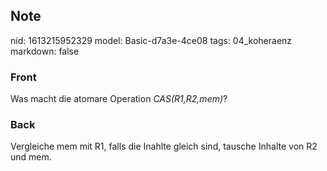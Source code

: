 ## Note
nid: 1613215952329
model: Basic-d7a3e-4ce08
tags: 04_koheraenz
markdown: false

### Front
Was macht die atomare Operation <i>CAS(R1,R2,mem)</i>?

### Back
Vergleiche mem mit R1, falls die Inahlte gleich sind, tausche Inhalte von R2 und mem.
